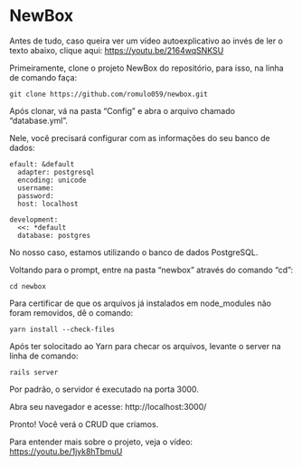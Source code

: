 # NewBox

Antes de tudo, caso queira ver um vídeo autoexplicativo ao invés de ler o texto abaixo, clique aqui: https://youtu.be/2164wqSNKSU

Primeiramente, clone o projeto NewBox do repositório, para isso, na linha de comando faça:

```
git clone https://github.com/romulo059/newbox.git
```

Após clonar, vá na pasta “Config” e abra o arquivo chamado “database.yml”.

Nele, você precisará configurar com as informações do seu banco de dados: 

```
efault: &default
  adapter: postgresql
  encoding: unicode
  username: 
  password: 
  host: localhost

development:
  <<: *default
  database: postgres
```
No nosso caso, estamos utilizando o banco de dados PostgreSQL.

Voltando para o prompt, entre na pasta “newbox” através do comando “cd”:

```
cd newbox
```

Para certificar de que os arquivos já instalados em node_modules não foram removidos, dê o comando:

```
yarn install --check-files
```

Após ter solocitado ao Yarn para checar os arquivos, levante o server na linha de comando:

```
rails server
```

Por padrão, o servidor é executado na porta 3000.

Abra seu navegador e acesse: http://localhost:3000/

Pronto! Você verá o CRUD que criamos.

Para entender mais sobre o projeto, veja o vídeo: https://youtu.be/1jyk8hTbmuU
